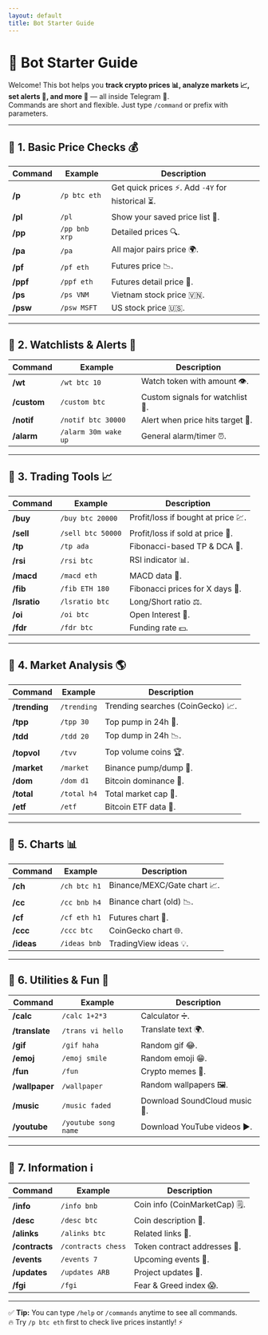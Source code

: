 ```yaml
---
layout: default
title: Bot Starter Guide
---
```




# 🚀 Bot Starter Guide

Welcome! This bot helps you **track crypto prices 📊, analyze markets 📈, set alerts 🔔, and more 🎯** — all inside Telegram 💬.  
Commands are short and flexible. Just type `/command` or prefix with parameters.  

---

## 📌 1. Basic Price Checks 💰
| Command | Example | Description |
|---------|---------|-------------|
| **/p** | `/p btc eth` | Get quick prices ⚡. Add `-4Y` for historical ⏳. |
| **/pl** | `/pl` | Show your saved price list 💾. |
| **/pp** | `/pp bnb xrp` | Detailed prices 🔍. |
| **/pa** | `/pa` | All major pairs price 🌍. |
| **/pf** | `/pf eth` | Futures price 📉. |
| **/ppf** | `/ppf eth` | Futures detail price 📄. |
| **/ps** | `/ps VNM` | Vietnam stock price 🇻🇳. |
| **/psw** | `/psw MSFT` | US stock price 🇺🇸. |

---

## 📌 2. Watchlists & Alerts 👀
| Command | Example | Description |
|---------|---------|-------------|
| **/wt** | `/wt btc 10` | Watch token with amount 👁️. |
| **/custom** | `/custom btc` | Custom signals for watchlist 🎯. |
| **/notif** | `/notif btc 30000` | Alert when price hits target 🚨. |
| **/alarm** | `/alarm 30m wake up` | General alarm/timer ⏰. |

---

## 📌 3. Trading Tools 📈
| Command | Example | Description |
|---------|---------|-------------|
| **/buy** | `/buy btc 20000` | Profit/loss if bought at price 💹. |
| **/sell** | `/sell btc 50000` | Profit/loss if sold at price 💸. |
| **/tp** | `/tp ada` | Fibonacci-based TP & DCA 🎯. |
| **/rsi** | `/rsi btc` | RSI indicator 📊. |
| **/macd** | `/macd eth` | MACD data 📶. |
| **/fib** | `/fib ETH 180` | Fibonacci prices for X days 🔢. |
| **/lsratio** | `/lsratio btc` | Long/Short ratio ⚖️. |
| **/oi** | `/oi btc` | Open Interest 📜. |
| **/fdr** | `/fdr btc` | Funding rate 💵. |

---

## 📌 4. Market Analysis 🌎
| Command | Example | Description |
|---------|---------|-------------|
| **/trending** | `/trending` | Trending searches (CoinGecko) 📈. |
| **/tpp** | `/tpp 30` | Top pump in 24h 🚀. |
| **/tdd** | `/tdd 20` | Top dump in 24h 📉. |
| **/topvol** | `/tvv` | Top volume coins 🏆. |
| **/market** | `/market` | Binance pump/dump 🔄. |
| **/dom** | `/dom d1` | Bitcoin dominance 👑. |
| **/total** | `/total h4` | Total market cap 🏬. |
| **/etf** | `/etf` | Bitcoin ETF data 📑. |

---

## 📌 5. Charts 📊
| Command | Example | Description |
|---------|---------|-------------|
| **/ch** | `/ch btc h1` | Binance/MEXC/Gate chart 📈. |
| **/cc** | `/cc bnb h4` | Binance chart (old) 📉. |
| **/cf** | `/cf eth h1` | Futures chart 💯. |
| **/ccc** | `/ccc btc` | CoinGecko chart 🌐. |
| **/ideas** | `/ideas bnb` | TradingView ideas 💡. |

---

## 📌 6. Utilities & Fun 🎉
| Command | Example | Description |
|---------|---------|-------------|
| **/calc** | `/calc 1+2*3` | Calculator ➗. |
| **/translate** | `/trans vi hello` | Translate text 🌍. |
| **/gif** | `/gif haha` | Random gif 😂. |
| **/emoj** | `/emoj smile` | Random emoji 😁. |
| **/fun** | `/fun` | Crypto memes 🤣. |
| **/wallpaper** | `/wallpaper` | Random wallpapers 🖼️. |
| **/music** | `/music faded` | Download SoundCloud music 🎵. |
| **/youtube** | `/youtube song name` | Download YouTube videos ▶️. |

---

## 📌 7. Information ℹ️
| Command | Example | Description |
|---------|---------|-------------|
| **/info** | `/info bnb` | Coin info (CoinMarketCap) 🗒️. |
| **/desc** | `/desc btc` | Coin description 📄. |
| **/alinks** | `/alinks btc` | Related links 🔗. |
| **/contracts** | `/contracts chess` | Token contract addresses 📜. |
| **/events** | `/events 7` | Upcoming events 📅. |
| **/updates** | `/updates ARB` | Project updates 📰. |
| **/fgi** | `/fgi` | Fear & Greed index 😱. |

---

✅ **Tip:** You can type `/help` or `/commands` anytime to see all commands.  
🔥 Try `/p btc eth` first to check live prices instantly! ⚡

